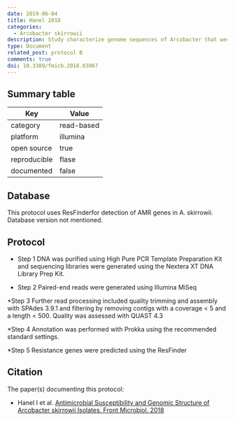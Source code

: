 ```yaml
---
date: 2019-06-04
title: Hanel 2018
categories: 
  - Arcobacter skirrowii 
description: Study characterize genome sequences of Arcobacter that were isolated from water poultry on farms in Germany. AMR genes were predicted using the ResFinder.
type: Document
related_post: protocol B
comments: true
doi: 10.3389/fmicb.2018.03067  
---
```


## Summary table

|Key|Value|
|----|----|
|category|read-based|
|platform|illumina|
|open source|true|
|reproducible|flase|
|documented|false|


## Database
This protocol uses ResFinderfor detection of AMR genes in A. skirrowii. Database version not mentioned.


## Protocol

* Step 1
DNA was purified using High Pure PCR Template Preparation Kit and sequencing libraries were generated using the Nextera XT DNA Library Prep Kit. 


* Step 2
Paired-end reads were generated using Illumina MiSeq

*Step 3
Further read processing included quality trimming and assembly with SPAdes 3.9.1 and filtering by removing contigs with a coverage < 5 and a length < 500. Quality was assessed with QUAST 4.3


*Step 4
Annotation was performed with Prokka using the recommended standard settings.

*Step 5 
Resistance genes were predicted using the ResFinder


## Citation

The paper(s) documenting this protocol:

* Hanel I et al. [Antimicrobial Susceptibility and Genomic Structure of Arcobacter skirrowii Isolates. Front Microbiol. 2018](https://www.frontiersin.org/article/10.3389/fmicb.2018.03067)
